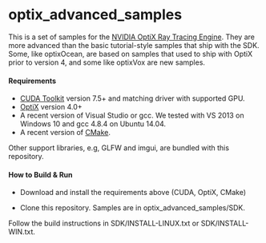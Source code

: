 
optix_advanced_samples
==================

This is a set of samples for the [NVIDIA OptiX Ray Tracing Engine](https://developer.nvidia.com).  They are more advanced
than the basic tutorial-style samples that ship with the SDK.
Some, like optixOcean, are based on samples that used to ship with OptiX prior to
version 4, and some like optixVox are new samples.

#### Requirements
  * [CUDA Toolkit](https://developer.nvidia.com/cuda-downloads) version 7.5+ and matching driver with supported GPU.
  * [OptiX](https://developer.nvidia.com) version 4.0+
  * A recent version of Visual Studio or gcc.  We tested with VS 2013 on Windows 10 and gcc 4.8.4 on Ubuntu 14.04.
  * A recent version of [CMake](https://cmake.org).

Other support libraries, e.g, GLFW and imgui, are bundled with this repository.

#### How to Build & Run

  * Download and install the requirements above (CUDA, OptiX, CMake)

  * Clone this repository.  Samples are in optix_advanced_samples/SDK.

Follow the build instructions in SDK/INSTALL-LINUX.txt or SDK/INSTALL-WIN.txt.



